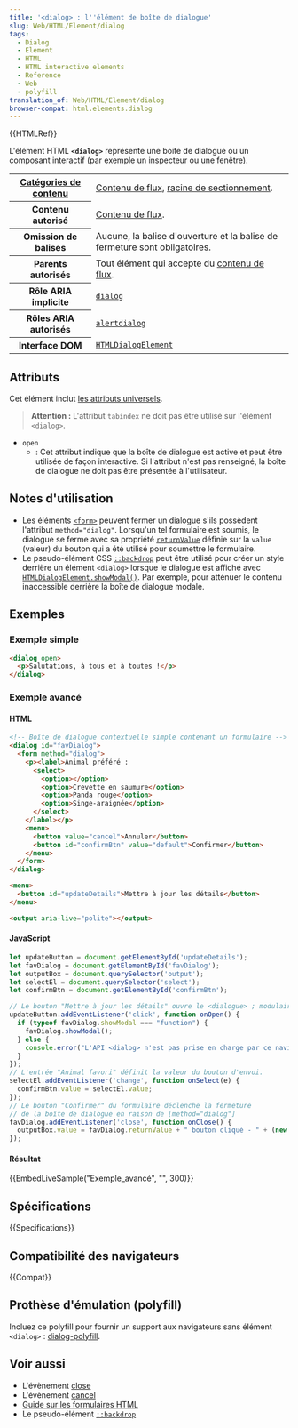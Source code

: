 ```yaml
---
title: '<dialog> : l''élément de boîte de dialogue'
slug: Web/HTML/Element/dialog
tags:
  - Dialog
  - Element
  - HTML
  - HTML interactive elements
  - Reference
  - Web
  - polyfill
translation_of: Web/HTML/Element/dialog
browser-compat: html.elements.dialog
---
```

{{HTMLRef}}

L'élément HTML **`<dialog>`** représente une boite de dialogue ou un composant interactif (par exemple un inspecteur ou une fenêtre).

<table class="properties">
  <tbody>
    <tr>
      <th scope="row">
        <a href="/fr/docs/Web/Guide/HTML/Content_categories"
          >Catégories de contenu</a
        >
      </th>
      <td>
        <a href="/fr/docs/Web/Guide/HTML/Content_categories#flow_content"
          >Contenu de flux</a
        >,
        <a
          href="/fr/docs/Web/Guide/HTML/Using_HTML_sections_and_outlines#sectioning_roots"
          >racine de sectionnement</a
        >.
      </td>
    </tr>
    <tr>
      <th scope="row">Contenu autorisé</th>
      <td>
        <a href="/fr/docs/Web/Guide/HTML/Content_categories#flow_content"
          >Contenu de flux</a
        >.
      </td>
    </tr>
    <tr>
      <th scope="row">Omission de balises</th>
      <td>
        Aucune, la balise d'ouverture et la balise de fermeture sont
        obligatoires.
      </td>
    </tr>
    <tr>
      <th scope="row">Parents autorisés</th>
      <td>
        Tout élément qui accepte du
        <a href="/fr/docs/Web/Guide/HTML/Content_categories#flow_content"
          >contenu de flux</a
        >.
      </td>
    </tr>
    <tr>
      <th scope="row">Rôle ARIA implicite</th>
      <td>
        <a href="/fr/docs/Web/Accessibility/ARIA/Roles/dialog_role"
          ><code>dialog</code></a
        >
      </td>
    </tr>
    <tr>
      <th scope="row">Rôles ARIA autorisés</th>
      <td>
        <a href="https://w3c.github.io/aria/#alertdialog"
          ><code>alertdialog</code></a
        >
      </td>
    </tr>
    <tr>
      <th scope="row">Interface DOM</th>
      <td>
        <a href="/fr/docs/Web/API/HTMLDialogElement"
          ><code>HTMLDialogElement</code></a
        >
      </td>
    </tr>
  </tbody>
</table>

## Attributs

Cet élément inclut [les attributs universels](/fr/docs/Web/HTML/Global_attributes).

> **Attention :** L'attribut `tabindex` ne doit pas être utilisé sur l'élément `<dialog>`.

- `open`
  - : Cet attribut indique que la boîte de dialogue est active et peut être utilisée de façon interactive. Si l'attribut n'est pas renseigné, la boîte de dialogue ne doit pas être présentée à l'utilisateur.

## Notes d'utilisation

- Les éléments [`<form>`](/fr/docs/Web/HTML/Element/Form) peuvent fermer un dialogue s'ils possèdent l'attribut `method="dialog"`. Lorsqu'un tel formulaire est soumis, le dialogue se ferme avec sa propriété [`returnValue`](/fr/docs/Web/API/HTMLDialogElement/returnValue) définie sur la `value` (valeur) du bouton qui a été utilisé pour soumettre le formulaire.
- Le pseudo-élément CSS [`::backdrop`](/fr/docs/Web/CSS/::backdrop) peut être utilisé pour créer un style derrière un élément `<dialog>` lorsque le dialogue est affiché avec [`HTMLDialogElement.showModal()`](/fr/docs/Web/API/HTMLDialogElement/showModal). Par exemple, pour atténuer le contenu inaccessible derrière la boîte de dialogue modale.

## Exemples

### Exemple simple

```html
<dialog open>
  <p>Salutations, à tous et à toutes !</p>
</dialog>
```

### Exemple avancé

#### HTML

```html
<!-- Boîte de dialogue contextuelle simple contenant un formulaire -->
<dialog id="favDialog">
  <form method="dialog">
    <p><label>Animal préféré :
      <select>
        <option></option>
        <option>Crevette en saumure</option>
        <option>Panda rouge</option>
        <option>Singe-araignée</option>
      </select>
    </label></p>
    <menu>
      <button value="cancel">Annuler</button>
      <button id="confirmBtn" value="default">Confirmer</button>
    </menu>
  </form>
</dialog>

<menu>
  <button id="updateDetails">Mettre à jour les détails</button>
</menu>

<output aria-live="polite"></output>
```

#### JavaScript

```js
let updateButton = document.getElementById('updateDetails');
let favDialog = document.getElementById('favDialog');
let outputBox = document.querySelector('output');
let selectEl = document.querySelector('select');
let confirmBtn = document.getElementById('confirmBtn');

// Le bouton "Mettre à jour les détails" ouvre le <dialogue> ; modulaire
updateButton.addEventListener('click', function onOpen() {
  if (typeof favDialog.showModal === "function") {
    favDialog.showModal();
  } else {
    console.error("L'API <dialog> n'est pas prise en charge par ce navigateur.");
  }
});
// L'entrée "Animal favori" définit la valeur du bouton d'envoi.
selectEl.addEventListener('change', function onSelect(e) {
  confirmBtn.value = selectEl.value;
});
// Le bouton "Confirmer" du formulaire déclenche la fermeture
// de la boîte de dialogue en raison de [method="dialog"]
favDialog.addEventListener('close', function onClose() {
  outputBox.value = favDialog.returnValue + " bouton cliqué - " + (new Date()).toString();
});
```

#### Résultat

{{EmbedLiveSample("Exemple_avancé", "", 300)}}

## Spécifications

{{Specifications}}

## Compatibilité des navigateurs

{{Compat}}

## Prothèse d'émulation (polyfill)

Incluez ce polyfill pour fournir un support aux navigateurs sans élément `<dialog>` : [dialog-polyfill](https://github.com/GoogleChrome/dialog-polyfill).

## Voir aussi

- L'évènement [close](/fr/docs/Web/Reference/HTMLDialogElement/close_event)
- L'évènement [cancel](/fr/docs/Web/Reference/HTMLDialogElement/cancel_event)
- [Guide sur les formulaires HTML](/fr/docs/Learn/Forms)
- Le pseudo-élément [`::backdrop`](/fr/docs/Web/CSS/::backdrop)
